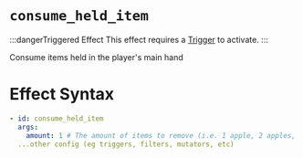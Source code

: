 # `consume_held_item`
:::dangerTriggered Effect
This effect requires a [Trigger](https://plugins.auxilor.io/effects/all-triggers) to activate.
:::

Consume items held in the player's main hand

# Effect Syntax
```yaml
- id: consume_held_item
  args:
    amount: 1 # The amount of items to remove (i.e. 1 apple, 2 apples, etc)
  ...other config (eg triggers, filters, mutators, etc)
```
